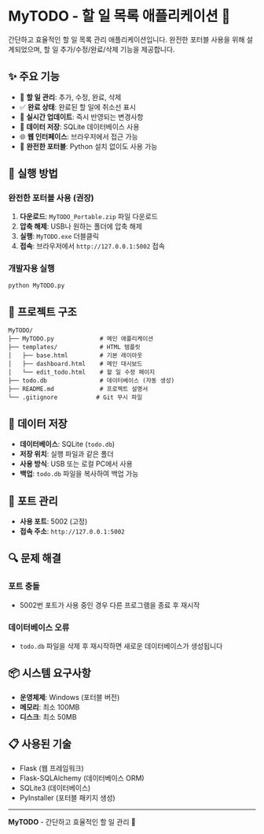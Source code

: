 # MyTODO - 할 일 목록 애플리케이션 📝

간단하고 효율적인 할 일 목록 관리 애플리케이션입니다. 완전한 포터블 사용을 위해 설계되었으며, 할 일 추가/수정/완료/삭제 기능을 제공합니다.

## ✨ 주요 기능

- 📝 **할 일 관리**: 추가, 수정, 완료, 삭제
- ✅ **완료 상태**: 완료된 할 일에 취소선 표시
- 🔄 **실시간 업데이트**: 즉시 반영되는 변경사항
- 💾 **데이터 저장**: SQLite 데이터베이스 사용
- 🌐 **웹 인터페이스**: 브라우저에서 접근 가능
- 🚀 **완전한 포터블**: Python 설치 없이도 사용 가능

## 🚀 실행 방법

### 완전한 포터블 사용 (권장)
1. **다운로드**: `MyTODO_Portable.zip` 파일 다운로드
2. **압축 해제**: USB나 원하는 폴더에 압축 해제
3. **실행**: `MyTODO.exe` 더블클릭
4. **접속**: 브라우저에서 `http://127.0.0.1:5002` 접속

### 개발자용 실행
```bash
python MyTODO.py
```

## 📁 프로젝트 구조

```
MyTODO/
├── MyTODO.py             # 메인 애플리케이션
├── templates/            # HTML 템플릿
│   ├── base.html         # 기본 레이아웃
│   ├── dashboard.html    # 메인 대시보드
│   └── edit_todo.html    # 할 일 수정 페이지
├── todo.db               # 데이터베이스 (자동 생성)
├── README.md             # 프로젝트 설명서
└── .gitignore           # Git 무시 파일
```

## 💾 데이터 저장

- **데이터베이스**: SQLite (`todo.db`)
- **저장 위치**: 실행 파일과 같은 폴더
- **사용 방식**: USB 또는 로컬 PC에서 사용
- **백업**: `todo.db` 파일을 복사하여 백업 가능

## 🔧 포트 관리

- **사용 포트**: 5002 (고정)
- **접속 주소**: `http://127.0.0.1:5002`

## 🔍 문제 해결

### 포트 충돌
- 5002번 포트가 사용 중인 경우 다른 프로그램을 종료 후 재시작

### 데이터베이스 오류
- `todo.db` 파일을 삭제 후 재시작하면 새로운 데이터베이스가 생성됩니다

## 📦 시스템 요구사항

- **운영체제**: Windows (포터블 버전)
- **메모리**: 최소 100MB
- **디스크**: 최소 50MB

## 📋 사용된 기술

- Flask (웹 프레임워크)
- Flask-SQLAlchemy (데이터베이스 ORM)
- SQLite3 (데이터베이스)
- PyInstaller (포터블 패키지 생성)

---

**MyTODO** - 간단하고 효율적인 할 일 관리 🎯 